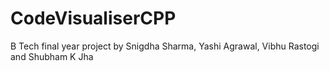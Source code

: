 # CodeVisualiserCPP
B Tech final year project by Snigdha Sharma, Yashi Agrawal, Vibhu Rastogi and Shubham K Jha 
